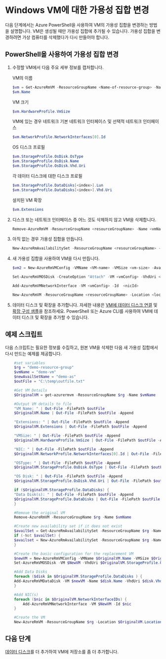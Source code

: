 <properties
	pageTitle="VM 가용성 집합 변경 | Microsoft Azure"
	description="Azure PowerShell 및 Resource Manager 배포 모델을 사용하여 가상 컴퓨터에 대한 가용성 집합을 변경하는 방법에 대해 알아봅니다."
	keywords=""
	services="virtual-machines-windows"
	documentationCenter=""
	authors="Drewm3"
	manager="timlt"
	editor=""
	tags="azure-resource-manager"/>
<tags
	ms.service="virtual-machines-windows"
	ms.workload="infrastructure-services"
	ms.tgt_pltfrm="vm-windows"
	ms.devlang="na"
	ms.topic="article"
	ms.date="09/15/2016"
	ms.author="drewm"/>



# Windows VM에 대한 가용성 집합 변경

다음 단계에서는 Azure PowerShell을 사용하여 VM의 가용성 집합을 변경하는 방법을 설명합니다. VM은 생성될 때만 가용성 집합에 추가될 수 있습니다. 가용성 집합을 변경하려면 가상 컴퓨터를 삭제했다가 다시 만들어야 합니다.

## PowerShell을 사용하여 가용성 집합 변경

1. 수정할 VM에서 다음 주요 세부 정보를 캡처합니다.

	VM의 이름
	
	```powershell
	$vm = Get-AzureRmVM -ResourceGroupName <Name-of-resource-group> -Name <name-of-VM>
	$vm.Name
	```
 
	VM 크기
	
	```powershell
	$vm.HardwareProfile.VmSize
	```

	VM에 있는 경우 네트워크 기본 네트워크 인터페이스 및 선택적 네트워크 인터페이스
	
	```powershell
	$vm.NetworkProfile.NetworkInterfaces[0].Id
	```

	OS 디스크 프로필

	```powershell
	$vm.StorageProfile.OsDisk.OsType
	$vm.StorageProfile.OsDisk.Name
	$vm.StorageProfile.OsDisk.Vhd.Uri
	```

	각 데이터 디스크에 대한 디스크 프로필
	
	```powershell
	$vm.StorageProfile.DataDisks[<index>].Lun
	$vm.StorageProfile.DataDisks[<index>].Vhd.Uri
	```

	설치된 VM 확장
	
	```powershell
	$vm.Extensions
	```

2. 디스크 또는 네트워크 인터페이스 중 어느 것도 삭제하지 않고 VM을 삭제합니다.

	```powershell
	Remove-AzureRmVM -ResourceGroupName <resourceGroupName> -Name <vmName> 
	```

3. 아직 없는 경우 가용성 집합을 만듭니다.

	```powershell
	New-AzureRmAvailabilitySet -ResourceGroupName <resourceGroupName> -Name <availabilitySetName> -Location "<location>" 
	```

4. 새 가용성 집합을 사용하여 VM을 다시 만듭니다.

	```powershell
	$vm2 = New-AzureRmVMConfig -VMName <VM-name> -VMSize <vm-size> -AvailabilitySetId <availability-set-id>

	Set-AzureRmVMOSDisk -CreateOption "Attach" -VM <vmConfig> -VhdUri <osDiskURI> -Name <osDiskName> [-Windows | -Linux]

	Add-AzureRmVMNetworkInterface -VM <vmConfig> -Id  <nicId> 

	New-AzureRmVM -ResourceGroupName <resourceGroupName> -Location <location> -VM <vmConfig>
	``` 

5. 데이터 디스크 및 확장을 추가합니다. 자세한 내용은 [VM에 데이터 디스크 연결](virtual-machines-windows-attach-disk-portal.md) 및 [확장 구성 샘플](virtual-machines-windows-extensions-configuration-samples.md)을 참조하세요. PowerShell 또는 Azure CLI를 사용하여 VM에 데이터 디스크 및 확장을 추가할 수 있습니다.

## 예제 스크립트

다음 스크립트는 필요한 정보를 수집하고, 원본 VM을 삭제한 다음 새 가용성 집합에서 다시 만드는 예제를 제공합니다.

```powershell
	#set variables
	$rg = "demo-resource-group"
	$vmName = "demo-vm"
	$newAvailSetName = "demo-as"
	$outFile = "C:\temp\outfile.txt"

	#Get VM Details
	$OriginalVM = get-azurermvm -ResourceGroupName $rg -Name $vmName

	#Output VM details to file
	"VM Name: " | Out-File -FilePath $outFile 
	$OriginalVM.Name | Out-File -FilePath $outFile -Append

	"Extensions: " | Out-File -FilePath $outFile -Append
	$OriginalVM.Extensions | Out-File -FilePath $outFile -Append

	"VMSize: " | Out-File -FilePath $outFile -Append
	$OriginalVM.HardwareProfile.VmSize | Out-File -FilePath $outFile -Append

	"NIC: " | Out-File -FilePath $outFile -Append
	$OriginalVM.NetworkProfile.NetworkInterfaces[0].Id | Out-File -FilePath $outFile -Append

	"OSType: " | Out-File -FilePath $outFile -Append
	$OriginalVM.StorageProfile.OsDisk.OsType | Out-File -FilePath $outFile -Append

	"OS Disk: " | Out-File -FilePath $outFile -Append
	$OriginalVM.StorageProfile.OsDisk.Vhd.Uri | Out-File -FilePath $outFile -Append

	if ($OriginalVM.StorageProfile.DataDisks) {
    "Data Disk(s): " | Out-File -FilePath $outFile -Append
    $OriginalVM.StorageProfile.DataDisks | Out-File -FilePath $outFile -Append
	}

	#Remove the original VM
	Remove-AzureRmVM -ResourceGroupName $rg -Name $vmName

	#Create new availability set if it does not exist
	$availSet = Get-AzureRmAvailabilitySet -ResourceGroupName $rg -Name $newAvailSetName -ErrorAction Ignore
	if (-Not $availSet) {
    $availset = New-AzureRmAvailabilitySet -ResourceGroupName $rg -Name $newAvailSetName -Location $OriginalVM.Location
	}

	#Create the basic configuration for the replacement VM
	$newVM = New-AzureRmVMConfig -VMName $OriginalVM.Name -VMSize $OriginalVM.HardwareProfile.VmSize -AvailabilitySetId $availSet.Id
	Set-AzureRmVMOSDisk -VM $NewVM -VhdUri $OriginalVM.StorageProfile.OsDisk.Vhd.Uri  -Name $OriginalVM.Name -CreateOption Attach -Windows

	#Add Data Disks
	foreach ($disk in $OriginalVM.StorageProfile.DataDisks ) { 
    Add-AzureRmVMDataDisk -VM $newVM -Name $disk.Name -VhdUri $disk.Vhd.Uri -Caching $disk.Caching -Lun $disk.Lun -CreateOption Attach -DiskSizeInGB $disk.DiskSizeGB
	}

	#Add NIC(s)
	foreach ($nic in $OriginalVM.NetworkInterfaceIDs) {
		Add-AzureRmVMNetworkInterface -VM $NewVM -Id $nic
	}

	#Create the VM
	New-AzureRmVM -ResourceGroupName $rg -Location $OriginalVM.Location -VM $NewVM -DisableBginfoExtension
```

## 다음 단계

[데이터 디스크](virtual-machines-windows-attach-disk-portal.md)를 더 추가하여 VM에 저장소를 좀 더 추가합니다.

<!---HONumber=AcomDC_0921_2016-->